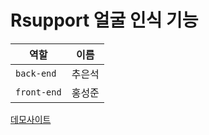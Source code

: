 # Rsupport 얼굴 인식 기능

| 역할        | 이름   |
| ----------- | ------ |
| `back-end`  | 추은석 |
| `front-end` | 홍성준 |

[데모사이트](https://freevue-face-check.netlify.app/)
